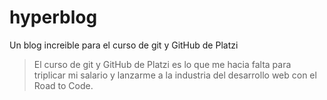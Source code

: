 # hyperblog
Un blog increible para el curso de git y GitHub de Platzi
> El curso de git y GitHub de Platzi es lo que me hacia falta para triplicar mi salario y lanzarme a la industria del desarrollo web  con el Road to Code.
